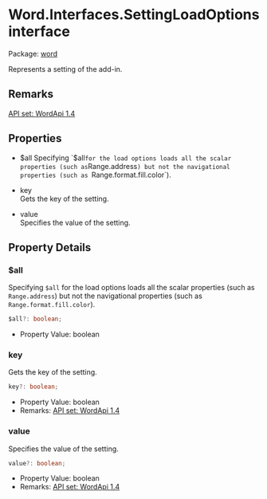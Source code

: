 # Word.Interfaces.SettingLoadOptions interface

Package: [word](/en-us/javascript/api/word)

Represents a setting of the add-in.

## Remarks

[ API set: WordApi 1.4 ](/en-us/javascript/api/requirement-sets/word/word-api-requirement-sets)

## Properties

- $all  
  Specifying `$all` for the load options loads all the scalar properties (such as `Range.address`) but not the navigational properties (such as `Range.format.fill.color`).

- key  
  Gets the key of the setting.

- value  
  Specifies the value of the setting.

## Property Details

### $all

Specifying `$all` for the load options loads all the scalar properties (such as `Range.address`) but not the navigational properties (such as `Range.format.fill.color`).

```typescript
$all?: boolean;
```

- Property Value: boolean

### key

Gets the key of the setting.

```typescript
key?: boolean;
```

- Property Value: boolean  
- Remarks: [ API set: WordApi 1.4 ](/en-us/javascript/api/requirement-sets/word/word-api-requirement-sets)

### value

Specifies the value of the setting.

```typescript
value?: boolean;
```

- Property Value: boolean  
- Remarks: [ API set: WordApi 1.4 ](/en-us/javascript/api/requirement-sets/word/word-api-requirement-sets)
